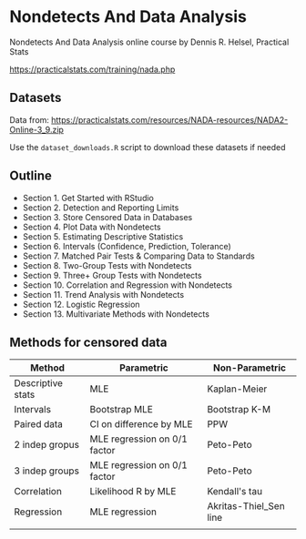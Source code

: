 # Nondetects And Data Analysis

Nondetects And Data Analysis online course by Dennis R. Helsel, Practical Stats

https://practicalstats.com/training/nada.php

## Datasets

Data from: https://practicalstats.com/resources/NADA-resources/NADA2-Online-3_9.zip

Use the `dataset_downloads.R` script to download these datasets if needed

## Outline

* Section 1. Get Started with RStudio
* Section 2. Detection and Reporting Limits
* Section 3. Store Censored Data in Databases
* Section 4. Plot Data with Nondetects
* Section 5. Estimating Descriptive Statistics
* Section 6. Intervals (Confidence, Prediction, Tolerance)
* Section 7. Matched Pair Tests & Comparing Data to Standards
* Section 8. Two-Group Tests with Nondetects
* Section 9. Three+ Group Tests with Nondetects
* Section 10. Correlation and Regression with Nondetects
* Section 11. Trend Analysis with Nondetects
* Section 12. Logistic Regression
* Section 13. Multivariate Methods with Nondetects

## Methods for censored data

| Method            | Parametric                   | Non-Parametric           |
|-------------------|------------------------------|--------------------------|
| Descriptive stats | MLE                          | Kaplan-Meier             |
| Intervals         | Bootstrap MLE                | Bootstrap K-M            |
| Paired data       | CI on difference by MLE      | PPW                      |
| 2 indep gropus    | MLE regression on 0/1 factor | Peto-Peto                |
| 3 indep groups    | MLE regression on 0/1 factor | Peto-Peto                |
| Correlation       | Likelihood R by MLE          | Kendall's tau            |
| Regression        | MLE regression               | Akritas-Thiel_Sen line   |
|                   |                              |                          |